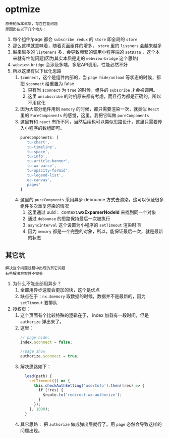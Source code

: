 # optmize

~~~
原来的版本框架，存在性能问题
原因出在以下几个地方：
~~~

1. 每个组件/page 都会 `subscribe redux` 的 `store` 即全局的 `store`
2. 那么这样就意味着，随着页面组件的增多， `store` 里的 `liseners` 会越来越多
3. 越来越多的 `listeners` 多，会导致频繁的调用小程序端的 `setData` ，这个本来就有性能问题(因为其实本质是走的 `webview-bridge` 这个思路)
4. `webview-bridge` 会涉及多端，多层API调用，性能必然不好
5. 所以这里有以下优化思路
   1. `$connect`，这个是组件内部的，当 `page hide/unload` 等状态的时候，都把 `$connect` 给重置为 false.
      1. 只有当 `$connect` 为 `true` 的时候，组件的 `subscribe` 才会被调用。
      2. 这里 `unsubscribe` 的时机原来都有考虑，而且行为都是正确的，所以不用优化
   2. 因为大部分组件用到 `memory` 的时候，都只需要渲染一次，就类似 `React` 里的 `PureComponents` 的感觉，这里，我把它叫做 `pureComponents`
   3. 这里有和 `react` 有所不同，当然后续也可以类似思路设计，这里只需要传入小程序的数组即可。
      ```js
      pureComponents: [
        'tu-chart',
        'tu-timeline',
        'tu-space',
        'tu-info',
        'tu-article-banner',
        'tu-wx-parse',
        'tu-opacity-formid',
        'tu-legend-list',
        'ec-canvas',
        'pages'
      ]
      ```
    1. 这里的 `pureCompnents` 采用异步 debounce 方式去渲染，这可以保证很多组件多次重复渲染的情况
       1. 这里通过 uuid： context.__wxExparserNodeId__ 来找到同一个对象
       2. 通过 `debounce` 的思路保持最后一次被执行
       3. `asyncInterval` 这个设置为小程序的 `setTimeout` 渲染时间
       4. 因为 `memory` 都是一个完整的对象，所以，能保证最后一次，就是最新的状态

## 其它坑
~~~
解决这个问题过程中出现的其它问题
有些解决方案并不完美
~~~

1. 为什么不能全部用异步？
   1. 全部用异步速度会更加的快，这个是优点
   2. 缺点在于：`nx.$memory` 取数据的时候，数据并不是最新的，因为 `setTimeout` 要排队
2. 授权页：
   1. 这个页面有个比较特殊的逻辑在于， index 加载有一段时间，但是 `authorize` 弹出来了。
   2. 这里： 
      ```js
      // page hide;
      index.$connect = false; 

      //page show
      authorize.$connect = true; 
      ```
   3. 解决思路如下：
      ```js
        load(path) {
          setTimeout(() => {
            this.checkAuthSetting('userInfo').then((res) => {
              if (!res) {
                $route.to('redirect-wx-authorize');
              }
            });
          }, 1000);
        }
      ```
   4. 其它思路： 把 `authorize` 做成弹出层就行了。用 `page` 必然会导致这样的问题出现。
